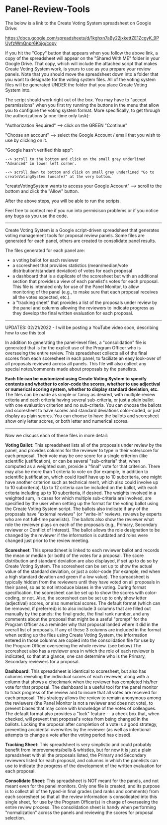 # Panel-Review-Tools
The below is a link to the Create Voting System spreadsheet on Google Drive: 

https://docs.google.com/spreadsheets/d/1kghxn7aBy22jxkettZE1ZcgyK_9PUyfzWmQnpr6Kojg/copy

If you hit the "Copy" button that appears when you follow the above link, a copy of the spreadsheet will appear on the "Shared With ME" folder in your Google Drive.  That copy, which will include the attached script that makes Create Voting System work, is yours to use as you prepare your review panels.  Note that you should move the spreadsheet down into a folder that you want to designate for the voting system files.  All of the voting system files will be generated UNDER the folder that you place Create Voting System into.

The script should work right out of the box.  You may have to "accept persmissions" when you first try running the buttons in the menu that allow you to configure the voting system format.  More specifically, to get through the authorizations (a one-time only task): 

"Authorization Required" --> click on the GREEN "Continue" 

"Choose an account" --> select the Google Account / email that you wish to use by clicking on it.

"Google hasn't verified this app":  

    --> scroll to the bottom and click on the small grey underlined "Advanced" in lower left corner.
    
    --> scroll down to bottom and click on small grey underlined "Go to createVotingSystem (unsafe)" at the very bottom.
    
"createVotingSystem wants to access your Google Account" --> scroll to the bottom and click the "Allow" button.

After the above steps, you will be able to run the scripts. 

Feel free to contect me if you run into permisison problems or if you notice any bugs as you use the code. 

-------------------------------------------------------

Create Voting System is a Google script-driven spreadsheet that generates voting management tools for proposal review panels.  Some files are generated for each panel, others are created to consolidate panel results. 

The files generated for each panel are:
* a voting ballot for each reviewer
* a scoresheet that provides statistics (mean/median/vote distribution/standard deviation) of votes for each proposal
* a dashboard that is a duplicate of the scoresheet but with an additional section that provides a view of each panelist's votes for each proposal.  This file is intended only  for use of the Panel Monitor, to allow monitoring of the panel (e.g., to make sure that each proposal receives all the votes expected, etc.).
* a "tracking sheet" that provides a list of the proposals under review by the panel and columns allowing the reviewers to indicate progress as they develop the final written evaluation for each proposal. 

-------------------------------------------------------------------------------------
UPDATES: 
02/21/2022 - I will be posting a YouTube video soon, describing how to use this tool

In addition to generating the panel-level files, a "consolidation" file is generated that is for the explicit use of the Program Officer who is overseeing the entire review.  This spreadsheet collects all of the final scores from each scoresheet in each panel, to faciliate an easy look-over of all proposals reviewed across all panels.  This file will also collect any special notes/comments made about proposals by the panelists. 

**Each file can be customized using Create Voting System to specify contents and whether to color-code the scores, whether to use adjectival or numerical scoring system, whether to display standard deviation, etc.**  The files can be made as simple or fancy as desired, with multiple review criteria and each criteria having several sub-criteria, or just a plain ballot with one evaluation criterion and no sub-criteria. You can choose the ballots and scoresheet to have scores and standard deviations color-coded, or just display as plain scores.  You can choose to have the ballots and scoresheet show only letter scores, or both letter and numerical scores.  
 
----------------------------------------------

Now we discuss each of these files in more detail: 

**Voting Ballot**:  This spreadsheet lists all of the proposals under review by the panel, and provides columns for the reviewer to type in their vote/score for each proposal.  Their vote may be one score for a single criterion (like scientific justification), or can be several "sub-criteria" that, when computed as a weighted sum, provide a "final" vote for that criterion.  There may also be more than 1 criteria to vote on (for example, in addition to scientific justification, which could itself have up to 10 subcriteria, one might have another criterion such as technical merit, which also could involve up to 10 subcriteria).  Up to 12 criteria can be included on the ballot, with each criteria including up to 10 subcriteria, if desired.   The weights involved in a weighted sum, in cases for which multiple sub-criteria are involved, are specified by the user when setting up the format for the voting ballot using the Create Voting System script.  The ballots also indicate if any of the proposals have "external reviews" (or "write-in" reviews, reviews by experts who are not full-time panelists).  The ballots also show the reviewer what role the reviewer plays on each of the proposals (e.g., Primary, Secondary reviewer or Conflict of Interest).  The ballot allows the role designation to be changed by the reviewer if the information is outdated and roles were changed just prior to the review meeting. 

**Scoresheet**:  This spreadsheet is linked to each reviewer ballot and records the mean or median (or both) of the votes for a proposal. The score distribution and standard deviation are also displayed, if set up to do so by Create Voting System.   The scoresheet can be set up to show the actual value of the standard deviation, or just a color-code (for example, red when a high standard devation and green if a low value). The spreadsheet is typically hidden from the reviewers until they have voted on all proposals in their panel, so as to not introduce biases in the voting.  During format specification, the scoresheet can be set up to show the scores with color-coding, or not.  Also, the scoresheet can be set up to only show letter (adjectival) scores, or also numerical scores.  The default format (which can be removed, if preferred) is to also include 3 columns that are filled out manually by the panels:  the final grade, the final rank number, and any comments about the proposal that might be a useful "prompt" for the Program Officer as a reminder why that proposal landed where it did in the overall list of proposals.  If any of these 3 columns are included in the format when setting up the files using Create Voting System, the information entered in those columns are copied into the consolidation file for use by the Program Officer overseeing the whole review. (see below)  The scoresheet also has a reviewer area in which the role of each reviewer is indicated, so that at a glance, one can determine who is the Primary, Secondary reviewers for a proposal. 

**Dashboard**:  This spreadsheet is identical to scoresheet, but also has columns revealing the individual scores of each reviewer, along with a column that shows a checkmark when the reviewer has completed his/her vote for that proposal.  The dashboard is a useful tool for the panel monitor to track progress of the review and to insure that all votes are received for each proposal.  This strategy allows the review to remain anonymous among the reviewers (the Panel Monitor is not a reviewer and does not vote), to prevent biases that may come with knowledge of the votes of colleagues.  The default format also provides a "lock" feature -- a check box that, when checked, will prevent that proposal's votes from being changed in the ballots.  Locking the proposal after completion of a vote is a good strategy, preventing accidental overwrites by the reviewer (as well as intentional attempts to change a vote after the voting period has closed). 

**Tracking Sheet**:  This spreadsheet is very simplistic and could probably benefit from improvements/bells & whistles, but for now it is just a plain spreadsheet with all the proposals listed, the Primary and Secondary reviewers listed for each proposal, and columns in which the panelists can use to indicate the progress of the development of the written evaluation for each proposal. 

**Consolidate Sheet**:  This spreadsheet is NOT meant for the panels, and not meant even for the panel monitors.  Only one file is created, and its purpose is to collect all of the typed-in final grades (and ranks and comments) from each scoresheet so that all the review information is consolidated into this single sheet, for use by the Program Officer(s) in charge of overseeing the entire review process.  The consolidation sheet is handy when performing "normalization" across the panels and reviewing the scores for proposal selection. 
